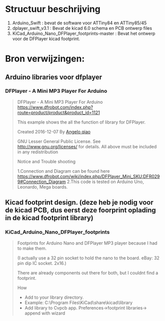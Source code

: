 # Structuur beschrijving

1. Arduino_Swift : bevat de software voor ATTiny84 en ATTiny85/45
2. dplayer_swift_v3.1 : Bevat de kicad 6.0 schema en PCB ontwerp files
3. KiCad_Arduino_Nano_DFPlayer_footprints-master : Bevat het ontwerp voor de DFPlayer kicad footprint.

# Bron verwijzingen:

## Arduino libraries voor dfplayer 
### DFPlayer - A Mini MP3 Player For Arduino

> DFPlayer - A Mini MP3 Player For Arduino
> https://www.dfrobot.com/index.php?route=product/product&product_id=1121
>
> This example shows the all the function of library for DFPlayer.
>
> Created 2016-12-07
> By [Angelo qiao](Angelo.qiao@dfrobot.com)
> 
> GNU Lesser General Public License.
> See <http://www.gnu.org/licenses/> for details.
> All above must be included in any redistribution
> 
> Notice and Trouble shooting
> 
> 1.Connection and Diagram can be found here
> https://www.dfrobot.com/wiki/index.php/DFPlayer_Mini_SKU:DFR0299#Connection_Diagram
> 2.This code is tested on Arduino Uno, Leonardo, Mega boards.

## Kicad footprint design. (deze heb je nodig voor de kicad PCB, dus eerst deze foorprint oplading in de kicad footprint library)
### KiCad_Arduino_Nano_DFPlayer_footprints
> Footprints for Arduino Nano and DFPlayer MP3 player because I had to make them. 
>
> (I actually use a 32 pin socket to hold the nano to the board. eBay: 32 pin dip IC socket. 2x16.)
>
> There are already components out there for both, but I couldnt find a footprint.
>
> How
> * Add to your library directory.
> * Example: C:\Program Files\KiCad\share\kicad\library
> * Add library to Cvpcb app. Preferences->footprint libraries-> append with wizard
